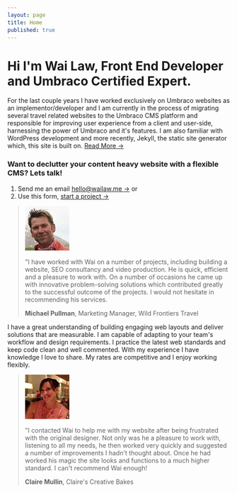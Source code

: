 ```yaml
---
layout: page
title: Home
published: true
---
```


# Hi I'm Wai Law, Front End Developer and Umbraco Certified Expert.
For the last couple years I have worked exclusively on Umbraco websites as an implementor/developer and I am currently in the process of migrating several travel related websites to the Umbraco CMS platform and responsible for improving user experience from a client and user-side, harnessing the power of Umbraco and it's features.  I am also familiar with WordPress development and more recently, Jekyll, the static site generator which, this site is built on.  [Read More &rarr;](/about/)

### Want to declutter your content heavy website with a flexible CMS? Lets talk!

1. Send me an email [hello@wailaw.me &rarr;](mailto:hello@wailaw.me) or
2. Use this form, [start a project &rarr;](/enquiry/)

> ![Michael Pullman](/images/testimonial-pics/mike-100x100.jpg "Michael Pullman")
>
> "I have worked with Wai on a number of projects, including building a website, SEO consultancy and video production. He is quick, efficient and a pleasure to work with. On a number of
> occasions he came up with innovative problem-solving solutions which contributed greatly to the successful outcome of the projects. I would not hesitate in recommending his services.
>
> __Michael Pullman__, Marketing Manager, Wild Frontiers Travel


I have a great understanding of building engaging web layouts and deliver solutions that are measurable. I am capable of adapting to your team's workflow and design requirements. I practice the latest web standards and keep code clean and well commented. With my experience I have knowledge I love to share. My rates are competitive and I enjoy working flexibly.

> ![Claire Mullin](/images/testimonial-pics/claire.jpg "Claire Mullin")
>
> "I contacted Wai to help me with my website after being frustrated with the original designer. Not only was he a pleasure to work with, listening to all my needs, he then worked very quickly and suggested a
> number of improvements I hadn't thought about. Once he had worked his magic the site looks and functions to a much higher standard. I can't recommend Wai enough!
>
> __Claire Mullin__, Claire's Creative Bakes

